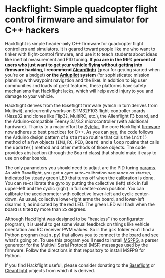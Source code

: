 # Hackflight: Simple quadcopter flight control firmware and simulator for C++ hackers

Hackflight is simple header-only C++ firmware for quadcopter flight
controllers and simulators.  It is geared toward people like me who want to
tinker with flight-control firmware, and use it to teach students about ideas
like inertial measurement and PID tuning.  <b>If you are in the 99% percent of
users who just want to get your vehicle flying without getting into firmware
hacking, I recommend [Cleanflight](http://cleanflight.com/)</b> (great for
getting started when you're on a budget) <b>or the
[Ardupilot](http://copter.ardupilot.org/ardupilot/index.html) system</b> (for
sophisticated mission planning with waypoint navigation and the like).  In
addition to big user communities and loads of great features, these platforms
have safety mechanisms that Hackflight lacks, which will help avoid injury to
you and damage to your vehicle.

Hackflight derives from the Baseflight firmware (which in turn derives from
Multiwii), and currently works on STM32F103 flight-controller boards
(Naze32 and clones like Flip32, MultiRC, etc.), the Alienflight F3 board,
and the Arduino-compatible Teensy 3.1/3.2
microcontroller (with additional hardware).  Thanks to a major effort by
[Sytelus](https://github.com/sytelus), the core Hackflight 
[firmware ](https://github.com/simondlevy/hackflight/tree/master/firmware) now
adheres to best practices for C++.  As you can 
[see](https://github.com/simondlevy/hackflight/blob/master/boards/alienflightf3/hackflight.cpp), 
the code follows the Arduino
design pattern of a <tt>startup</tt> routine that calls the
<tt>init()</tt> method of a few objects (<tt>IMU</tt>, <tt>RC</tt>,
<tt>PID</tt>, <tt>Board</tt>) and a <tt>loop</tt> routine that calls the
<tt>update()</tt> method and other methods of those objects.  The code provides
abstraction (through the <tt>Board</tt> class) that should make it easy to use
on other boards.  

The only parameters you should need to adjust are the PID tuning 
[params](https://github.com/simondlevy/hackflight/blob/master/boards/alienflightf3/config.hpp#L25-43).  
As with Baseflight, you get a gyro auto-calibration sequence on startup, indicated
by  steady green LED that turns off when the calibration is done.  You can
re-calibrate the gyro by putting the collective (left) stick in full upper-left
and the cyclic (right) in full center-down position.  You can calibrate the
accelerometer with collective lower-left and cyclic center-down.  As usual,
collective lower-right arms the board, and lower-left disarms it, as indicated
by the red LED.  The green LED will flash when the board is tilted by more than
25 degrees.

Although Hackflight was designed to be &ldquo;headless&rdquo; (no configurator program),
it is useful to get some visual feedback on things like vehicle orientation and RC receiver
PWM values.  So in the <tt>gcs</tt> folder you'll find a Python program (<tt>main.py</tt>)
that allows you to connect to the board and see what's going on.  To use this program you'll
need to install [MSPPG](https://github.com/simondlevy/hackflight/tree/master/parser), a
parser generator for the Multiwii Serial Protocol (MSP) messages used by the
firmware. Follow the directions in that repository to install MSPPG for Python.

If you find Hackflight useful, please consider donating
to the [Baseflight](https://goo.gl/3tyFhz) or 
[Cleanflight](https://www.paypal.com/cgi-bin/webscr?cmd=_s-xclick&hosted_button_id=TSQKVT6UYKGL6)
projects from which it is derived.


